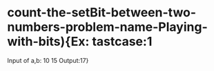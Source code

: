 # count-the-setBit-between-two-numbers-problem-name-Playing-with-bits){Ex: tastcase:1
Input of a,b: 10 15
Output:17}
